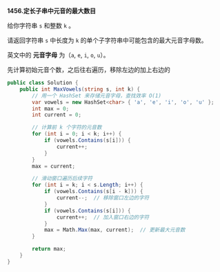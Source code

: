 **1456.定长子串中元音的最大数目**

给你字符串 `s` 和整数 `k` 。

请返回字符串 `s` 中长度为 `k` 的单个子字符串中可能包含的最大元音字母数。

英文中的 **元音字母** 为（`a`, `e`, `i`, `o`, `u`）。

先计算初始元音个数，之后往右遍历，移除左边的加上右边的

```c#
public class Solution {
    public int MaxVowels(string s, int k) {
        // 用一个 HashSet 来存储元音字母，查找效率 O(1)
        var vowels = new HashSet<char> { 'a', 'e', 'i', 'o', 'u' };
        int max = 0;
        int current = 0;

        // 计算前 k 个字符的元音数
        for (int i = 0; i < k; i++) {
            if (vowels.Contains(s[i])) {
                current++;
            }
        }
        max = current;

        // 滑动窗口遍历后续字符
        for (int i = k; i < s.Length; i++) {
            if (vowels.Contains(s[i - k])) {
                current--;  // 移除窗口左边的字符
            }
            if (vowels.Contains(s[i])) {
                current++;  // 加入窗口右边的字符
            }
            max = Math.Max(max, current);  // 更新最大元音数
        }

        return max;
    }
}

```

